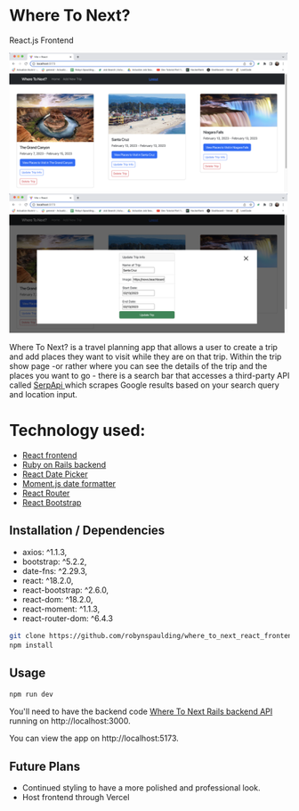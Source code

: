# Where To Next?
React.js Frontend

<img src="images/TripsIndex.png" width="500" > <img src="images/TripsUpdate.png" width="500">

Where To Next? is a travel planning app that allows a user to create a trip and add places they want to visit while they are on that trip. 
 Within the trip show page -or rather where you can see the details of the trip and the places you want to go - there is a search bar that accesses a third-party API called <a href="https://serpapi.com/"> SerpApi </a> which scrapes Google results based on your search query and location input. 

# Technology used:
- <a href="https://github.com/robynspaulding/where_to_next_react_frontend">React frontend</a>
- <a href="https://github.com/robynspaulding/where_to_next_api">Ruby on Rails backend </a>
- <a href="https://www.npmjs.com/package/react-date-picker">React Date Picker</a>
- <a href="momentjs.com"> Moment.js date formatter </a> 
- <a href="https://reactrouter.com/en/main"> React Router </a>
- <a href="https://react-bootstrap.github.io/getting-started/introduction/">React Bootstrap </a>


## Installation / Dependencies

- axios: ^1.1.3,
- bootstrap: ^5.2.2,
- date-fns: ^2.29.3,
- react: ^18.2.0,
- react-bootstrap: ^2.6.0,
- react-dom: ^18.2.0,
- react-moment: ^1.1.3,
- react-router-dom: ^6.4.3

```bash
git clone https://github.com/robynspaulding/where_to_next_react_frontend.git
npm install
```

## Usage

```bash
npm run dev
```

You'll need to have the backend code <a href="https://github.com/robynspaulding/where_to_next_api">Where To Next Rails backend API </a> running on http://localhost:3000.

You can view the app on http://localhost:5173.

## Future Plans 

- Continued styling to have a more polished and professional look. 
- Host frontend through Vercel

